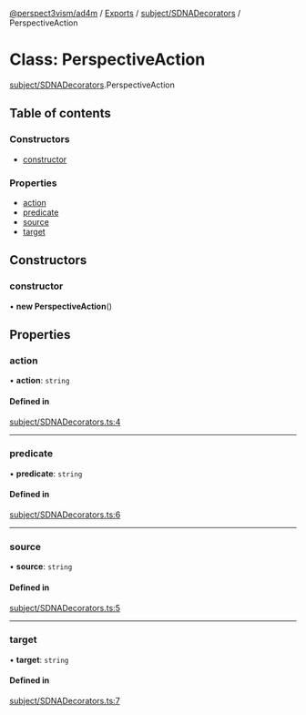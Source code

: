 [@perspect3vism/ad4m](../README.md) / [Exports](../modules.md) / [subject/SDNADecorators](../modules/subject_SDNADecorators.md) / PerspectiveAction

# Class: PerspectiveAction

[subject/SDNADecorators](../modules/subject_SDNADecorators.md).PerspectiveAction

## Table of contents

### Constructors

- [constructor](subject_SDNADecorators.PerspectiveAction.md#constructor)

### Properties

- [action](subject_SDNADecorators.PerspectiveAction.md#action)
- [predicate](subject_SDNADecorators.PerspectiveAction.md#predicate)
- [source](subject_SDNADecorators.PerspectiveAction.md#source)
- [target](subject_SDNADecorators.PerspectiveAction.md#target)

## Constructors

### constructor

• **new PerspectiveAction**()

## Properties

### action

• **action**: `string`

#### Defined in

[subject/SDNADecorators.ts:4](https://github.com/perspect3vism/ad4m/blob/e76a46f1/core/src/subject/SDNADecorators.ts#L4)

___

### predicate

• **predicate**: `string`

#### Defined in

[subject/SDNADecorators.ts:6](https://github.com/perspect3vism/ad4m/blob/e76a46f1/core/src/subject/SDNADecorators.ts#L6)

___

### source

• **source**: `string`

#### Defined in

[subject/SDNADecorators.ts:5](https://github.com/perspect3vism/ad4m/blob/e76a46f1/core/src/subject/SDNADecorators.ts#L5)

___

### target

• **target**: `string`

#### Defined in

[subject/SDNADecorators.ts:7](https://github.com/perspect3vism/ad4m/blob/e76a46f1/core/src/subject/SDNADecorators.ts#L7)
